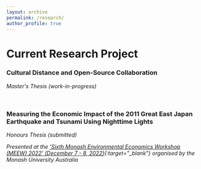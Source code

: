 ```yaml
---
layout: archive
permalink: /research/
author_profile: true
---
```


# Current Research Project #

### Cultural Distance and Open-Source Collaboration ###
*Master's Thesis (work-in-progress)*

<br/>

### Measuring the Economic Impact of the 2011 Great East Japan Earthquake and Tsunami Using Nighttime Lights ###
*Honours Thesis (submitted)*

*Presented at the ['Sixth Monash Environmental Economics Workshop (MEEW) 2022' (December 7 - 8, 2022)](https://www.monash.edu/business/meew2022){:target="_blank"} organised by the Monash University Australia*